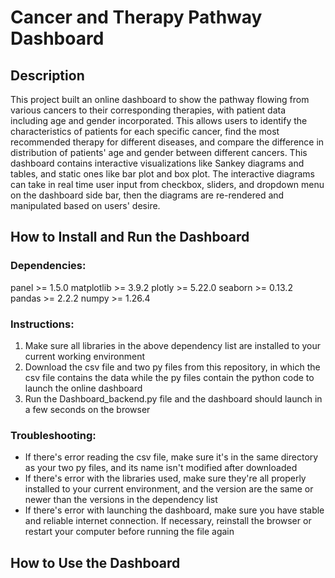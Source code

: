 # Cancer and Therapy Pathway Dashboard

## Description
This project built an online dashboard to show the pathway flowing from various cancers to their corresponding therapies, with patient data including age and gender incorporated. This allows users to identify the characteristics of patients for each specific cancer, find the most recommended therapy for different diseases, and compare the difference in distribution of patients' age and gender between different cancers. This dashboard contains interactive visualizations like Sankey diagrams and tables, and static ones like bar plot and box plot. The interactive diagrams can take in real time user input from checkbox, sliders, and dropdown menu on the dashboard side bar, then the diagrams are re-rendered and manipulated based on users' desire.

## How to Install and Run the Dashboard
### Dependencies:
  panel >= 1.5.0
  matplotlib >= 3.9.2
  plotly >= 5.22.0
  seaborn >= 0.13.2
  pandas >= 2.2.2
  numpy >= 1.26.4
### Instructions:
  1. Make sure all libraries in the above dependency list are installed to your current working environment
  2. Download the csv file and two py files from this repository, in which the csv file contains the data while the py files contain the python code to launch the online dashboard
  3. Run the Dashboard_backend.py file and the dashboard should launch in a few seconds on the browser

### Troubleshooting:
  - If there's error reading the csv file, make sure it's in the same directory as your two py files, and its name isn't modified after downloaded
  - If there's error with the libraries used, make sure they're all properly installed to your current environment, and the version are the same or newer than the versions in the dependency list
  - If there's error with launching the dashboard, make sure you have stable and reliable internet connection. If necessary, reinstall the browser or restart your computer before running the file again

## How to Use the Dashboard
